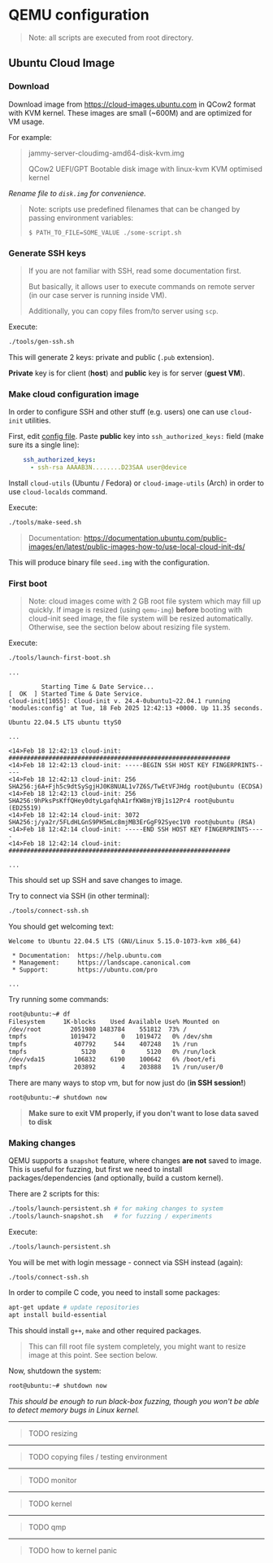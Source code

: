 # QEMU configuration

> Note: all scripts are executed from root directory.

## Ubuntu Cloud Image

### Download

Download image from <https://cloud-images.ubuntu.com> in QCow2 format with KVM kernel. These images are small (~600M) and are optimized for VM usage.

For example:

> jammy-server-cloudimg-amd64-disk-kvm.img
>
> QCow2 UEFI/GPT Bootable disk image with linux-kvm KVM optimised kernel

*Rename file to `disk.img` for convenience.*

> Note: scripts use predefined filenames that can be changed by passing environment variables:
>
> `$ PATH_TO_FILE=SOME_VALUE ./some-script.sh`

### Generate SSH keys

> If you are not familiar with SSH, read some documentation first.
>
> But basically, it allows user to execute commands on remote server (in our case server is running inside VM).
>
> Additionally, you can copy files from/to server using `scp`.

Execute:

```sh
./tools/gen-ssh.sh
```

This will generate 2 keys: private and public (`.pub` extension).

__Private__ key is for client (__host__) and __public__ key is for server (__guest VM__).

### Make cloud configuration image

In order to configure SSH and other stuff (e.g. users) one can use `cloud-init` utilities.

First, edit [config file](../tools/cloud-config.yml). Paste __public__ key into `ssh_authorized_keys:` field (make sure its a single line):

```yaml
    ssh_authorized_keys:
      - ssh-rsa AAAAB3N........D23SAA user@device
```

Install `cloud-utils` (Ubuntu / Fedora) or `cloud-image-utils` (Arch) in order to use `cloud-localds` command.

Execute:

```sh
./tools/make-seed.sh
```

> Documentation: <https://documentation.ubuntu.com/public-images/en/latest/public-images-how-to/use-local-cloud-init-ds/>

This will produce binary file `seed.img` with the configuration.

### First boot

> Note: cloud images come with 2 GB root file system which may fill up quickly. If image is resized (using `qemu-img`) __before__ booting with cloud-init seed image, the file system will be resized automatically. Otherwise, see the section below about resizing file system.

Execute:

```sh
./tools/launch-first-boot.sh
```

```log
...

         Starting Time & Date Service...
[  OK  ] Started Time & Date Service.
cloud-init[1055]: Cloud-init v. 24.4-0ubuntu1~22.04.1 running 'modules:config' at Tue, 18 Feb 2025 12:42:13 +0000. Up 11.35 seconds.

Ubuntu 22.04.5 LTS ubuntu ttyS0

...

<14>Feb 18 12:42:13 cloud-init: #############################################################
<14>Feb 18 12:42:13 cloud-init: -----BEGIN SSH HOST KEY FINGERPRINTS-----
<14>Feb 18 12:42:13 cloud-init: 256 SHA256:j6A+Fjh5c9dtSySgjHJ0K8NUAL1v7Z6S/TwEtVFJHdg root@ubuntu (ECDSA)
<14>Feb 18 12:42:13 cloud-init: 256 SHA256:9hPksPsKffQHey0dtyLgafqhA1rfKW8mjYBj1s12Pr4 root@ubuntu (ED25519)
<14>Feb 18 12:42:14 cloud-init: 3072 SHA256:j/ya2r/5FLdHLGnS9PH5mLc8mjMB3ErGgF92Syec1V0 root@ubuntu (RSA)
<14>Feb 18 12:42:14 cloud-init: -----END SSH HOST KEY FINGERPRINTS-----
<14>Feb 18 12:42:14 cloud-init: #############################################################

...
```

This should set up SSH and save changes to image.

Try to connect via SSH (in other terminal):

```sh
./tools/connect-ssh.sh
```

You should get welcoming text:

```text
Welcome to Ubuntu 22.04.5 LTS (GNU/Linux 5.15.0-1073-kvm x86_64)

 * Documentation:  https://help.ubuntu.com
 * Management:     https://landscape.canonical.com
 * Support:        https://ubuntu.com/pro

...
```

Try running some commands:

```sh
root@ubuntu:~# df
Filesystem     1K-blocks    Used Available Use% Mounted on
/dev/root        2051980 1483784    551812  73% /
tmpfs            1019472       0   1019472   0% /dev/shm
tmpfs             407792     544    407248   1% /run
tmpfs               5120       0      5120   0% /run/lock
/dev/vda15        106832    6190    100642   6% /boot/efi
tmpfs             203892       4    203888   1% /run/user/0
```

There are many ways to stop vm, but for now just do (__in SSH session!__)

```sh
root@ubuntu:~# shutdown now
```

> __Make sure to exit VM properly, if you don't want to lose data saved to disk__

### Making changes

QEMU supports a `snapshot` feature, where changes __are not__ saved to image. This is useful for fuzzing, but first we need to install packages/dependencies (and optionally, build a custom kernel).

There are 2 scripts for this:

```sh
./tools/launch-persistent.sh # for making changes to system
./tools/launch-snapshot.sh   # for fuzzing / experiments 
```

Execute:

```sh
./tools/launch-persistent.sh
```

You will be met with login message - connect via SSH instead (again):

```sh
./tools/connect-ssh.sh
```

In order to compile C code, you need to install some packages:

```sh
apt-get update # update repositories
apt install build-essential
```

This should install `g++`, `make` and other required packages.

> This can fill root file system completely, you might want to resize image at this point. See section below.

Now, shutdown the system:

```sh
root@ubuntu:~# shutdown now
```

*This should be enough to run black-box fuzzing, though you won't be able to detect memory bugs in Linux kernel.*

---
>TODO resizing
---
>TODO copying files / testing environment
---
>TODO monitor
---
>TODO kernel
---
>TODO qmp
---
>TODO how to kernel panic
